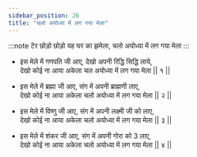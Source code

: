 ```yaml
---
sidebar_position: 26
title: "चलो अयोध्या में लग गया मेला"
---
```


:::note टेर
छोड़ो छोड़ो यह घर का झमेला, चलो अयोध्या में लग गया मेला
:::

- इस मेले में गणपति जी आए, देखो अपनी रिद्धि सिद्धि लाये,<br/>
देखो कोई ना आया अकेला चल अयोध्या में लग गया मेला 	|| १ || 

- इस मेले में ब्रह्मा जी आए, संग में अपनी ब्राह्मणी लाए,<br/>
देखो कोई ना आया अकेला चलो अयोध्या में लग गया मेला 	|| २ || 

- इस मेले में विष्णु जी आए, संग में अपनी लक्ष्मी जी को लाए,<br/>
देखो कोई ना आया अकेला चलो अयोध्या में लग गया मेला	|| ३ || 

- इस मेले में शंकर जी आए, संग में अपनी गोरा को 3 लाए,<br/>
देखो कोई ना आया अकेला चलो अयोध्या में लग गया मेला	|| ४ || 
